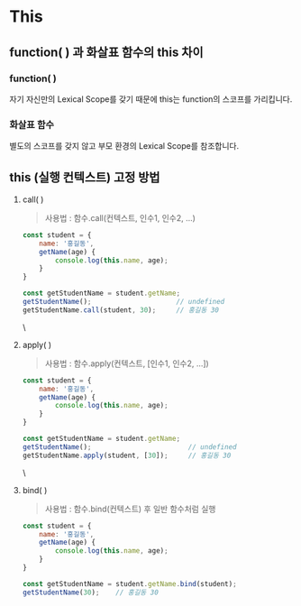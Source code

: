 # This

## function( ) 과 화살표 함수의 this 차이

### function( )

자기 자신만의 Lexical Scope를 갖기 때문에 this는 function의 스코프를 가리킵니다.

### 화살표 함수

별도의 스코프를 갖지 않고 부모 환경의 Lexical Scope를 참조합니다.



## this (실행 컨텍스트) 고정 방법

1.  call( )

    > 사용법 : 함수.call(컨텍스트, 인수1, 인수2, ...)

    ```javascript
    const student = {
        name: '홍길동',
        getName(age) {
            console.log(this.name, age);
        }
    }

    const getStudentName = student.getName;
    getStudentName();                     // undefined
    getStudentName.call(student, 30);     // 홍길동 30
    ```

    \

2.  apply( )

    > 사용법 : 함수.apply(컨텍스트, \[인수1, 인수2, ...])

    ```javascript
    const student = {
        name: '홍길동',
        getName(age) {
            console.log(this.name, age);
        }
    }

    const getStudentName = student.getName;
    getStudentName();                        // undefined
    getStudentName.apply(student, [30]);     // 홍길동 30
    ```

    \

3.  bind( )

    > 사용법 : 함수.bind(컨텍스트) 후 일반 함수처럼 실행

    ```javascript
    const student = {
        name: '홍길동',
        getName(age) {
            console.log(this.name, age);
        }
    }

    const getStudentName = student.getName.bind(student);
    getStudentName(30);    // 홍길동 30
    ```
